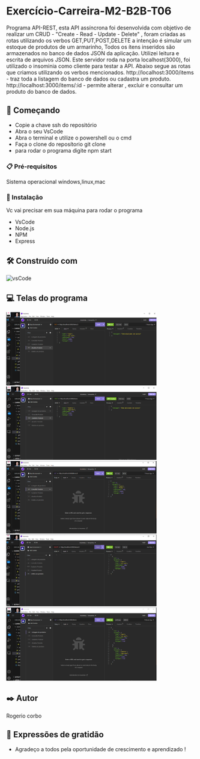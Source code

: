 # Exercício-Carreira-M2-B2B-T06

Programa API-REST, esta API assíncrona foi desenvolvida com objetivo de realizar um CRUD - "Create - Read - Update - Delete" , foram criadas as rotas utilizando os verbos GET,PUT,POST,DELETE a intenção é simular um estoque de produtos de um armarinho, Todos os ítens inseridos são armazenados no banco de dados JSON da aplicação. Utilizei leitura e escrita de arquivos JSON. Este servidor roda na porta localhost(3000), foi utilizado o insominia como cliente para testar a API. Abaixo segue  as rotas que criamos utilizando os verbos mencionados. 
http://localhost:3000/items - traz toda a listagem do banco de dados ou cadastra um produto.
http://localhost:3000/items/:id - permite alterar , excluir e consultar um produto do banco de dados.



## 🚀 Começando

 * Copie a chave ssh do repositório
 * Abra o seu VsCode
 * Abra o terminal e utilize o powershell ou o cmd
 * Faça o clone do reposítorio git clone <chavecopiadassh>
 * para rodar o programa digite npm start

### 📋 Pré-requisitos

Sistema operacional windows,linux,mac 

### 🔧 Instalação

Vc vai precisar em sua máquina para rodar o programa 
 * VsCode
 * Node.js
 * NPM 
 * Express

## 🛠️ Construído com

![vsCode](https://img.shields.io/badge/VSCode-0078D4?style=for-the-badge&logo=visual%20studio%20code&logoColor=white)


## 💻 Telas do programa

<img src="./src/img/lista produto.PNG" width=400 alt="listagem de produtos" title="Tela Listagem de Produtos" > <img src="./src/img/cadastra produto.PNG" width=400 alt="cadastro de produtos" title="Tela Cadastro de Produtos">
<img src="./src/img/consulta produto.PNG" width=400 alt="consulta de produtos" title="Tela consulta Produto" > <img src="./src/img/apaga produto.PNG" width=400 alt="deleta um produto produto" title="Tela deleta produto">
<img src="./src/img/listagem produtos.PNG" width=400 alt="lista um produto" title="Tela consulta um produto">

## ✒️ Autor

Rogerio corbo

## 🎁 Expressões de gratidão

* Agradeço a todos pela  oportunidade de crescimento e aprendizado !

